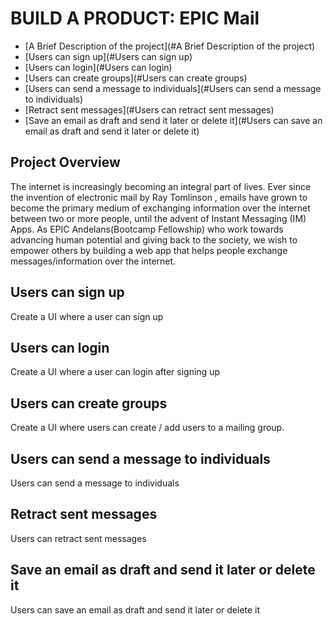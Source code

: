 # BUILD A PRODUCT: EPIC Mail

* [A Brief Description of the project](#A Brief Description of the project)
* [Users can sign up](#Users can sign up)
* [Users can login](#Users can login)
* [Users can create groups](#Users can create groups)
* [Users can send a message to individuals](#Users can send a message to individuals)
* [Retract sent messages](#Users can retract sent messages)
* [Save an email as draft and send it later or delete it](#Users can save an email as draft and send it later or delete it)

## Project Overview

The internet is increasingly becoming an integral part of lives. Ever since the invention of
electronic mail by Ray Tomlinson , emails have grown to become the primary medium of
exchanging information over the internet between two or more people, until the advent of Instant Messaging (IM) Apps.
As EPIC Andelans(Bootcamp Fellowship) who work towards advancing human potential and giving back to the society, we wish to empower others by building a web app that helps people exchange messages/information over the internet.

## Users can sign up
Create a UI where a user can sign up

## Users can login
Create a UI where a user can login after signing up 

## Users can create groups
Create a UI where users can create / add users to a mailing group.

## Users can send a message to individuals
Users can send a message to individuals

## Retract sent messages
Users can retract sent messages

## Save an email as draft and send it later or delete it
Users can save an email as draft and send it later or delete it


